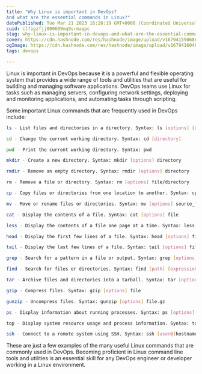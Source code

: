 ```yaml
---
title: "Why Linux is important in DevOps? 
And what are the essential commands in Linux?"
datePublished: Tue Mar 21 2023 16:28:19 GMT+0000 (Coordinated Universal Time)
cuid: clfigzfjj000609mq9srmaqpc
slug: why-linux-is-important-in-devops-and-what-are-the-essential-commands-in-linux
cover: https://cdn.hashnode.com/res/hashnode/image/upload/v1679415906866/7d930149-41de-4700-ae52-a11734d50103.jpeg
ogImage: https://cdn.hashnode.com/res/hashnode/image/upload/v1679416046429/c5fb3f45-af8c-4d2f-8bb4-4709aa388e5c.jpeg
tags: devops

---
```


Linux is important in DevOps because it is a powerful and flexible operating system that provides a wide range of tools and utilities that are useful for building and managing software applications. DevOps teams use Linux for tasks such as managing servers, configuring network settings, deploying and monitoring applications, and automating tasks through scripting.

Some important Linux commands that are frequently used in DevOps include:

```bash
ls - List files and directories in a directory. Syntax: ls [options] [directory]
```

```bash
cd - Change the current working directory. Syntax: cd [directory]
```

```bash
pwd - Print the current working directory. Syntax: pwd
```

```bash
mkdir - Create a new directory. Syntax: mkdir [options] directory
```

```bash
rmdir - Remove an empty directory. Syntax: rmdir [options] directory
```

```bash
rm - Remove a file or directory. Syntax: rm [options] file/directory
```

```bash
cp - Copy files or directories from one location to another. Syntax: cp [options] source_file destination_file
```

```bash
mv - Move or rename files or directories. Syntax: mv [options] source_file destination_file
```

```bash
cat - Display the contents of a file. Syntax: cat [options] file
```

```bash
less - Display the contents of a file one page at a time. Syntax: less [options] file
```

```bash
head - Display the first few lines of a file. Syntax: head [options] file
```

```bash
tail - Display the last few lines of a file. Syntax: tail [options] file
```

```bash
grep - Search for a pattern in a file or output. Syntax: grep [options] pattern file
```

```bash
find - Search for files or directories. Syntax: find [path] [expression]
```

```bash
tar - Archive files and directories into a tarball. Syntax: tar [options] archive_name file(s)_to_archive
```

```bash
gzip - Compress files. Syntax: gzip [options] file
```

```bash
gunzip - Uncompress files. Syntax: gunzip [options] file.gz
```

```bash
ps - Display information about running processes. Syntax: ps [options]
```

```bash
top - Display system resource usage and process information. Syntax: top
```

```bash
ssh - Connect to a remote system using SSH. Syntax: ssh [user@]hostname
```

These are just a few examples of the many useful Linux commands that are commonly used in DevOps. Becoming proficient in Linux command line tools and utilities is an essential skill for any DevOps engineer or developer working in a Linux environment.